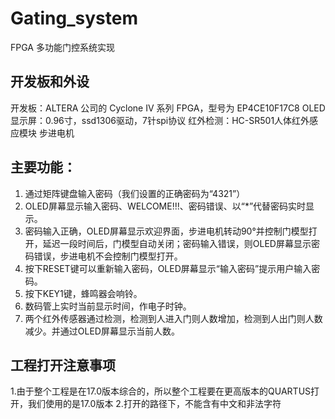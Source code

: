 # Gating_system
FPGA 多功能门控系统实现

## 开发板和外设
开发板：ALTERA 公司的 Cyclone IV 系列 FPGA，型号为 EP4CE10F17C8
OLED显示屏：0.96寸，ssd1306驱动，7针spi协议
红外检测：HC-SR501人体红外感应模块
步进电机

## 主要功能：
1. 通过矩阵键盘输入密码（我们设置的正确密码为“4321”）
2. OLED屏幕显示输入密码、WELCOME!!!、密码错误、以“*”代替密码实时显示。
3. 密码输入正确，OLED屏幕显示欢迎界面，步进电机转动90°并控制门模型打开，延迟一段时间后，门模型自动关闭；密码输入错误，则OLED屏幕显示密码错误，步进电机不会控制门模型打开。
4. 按下RESET键可以重新输入密码，OLED屏幕显示“输入密码”提示用户输入密码。
5. 按下KEY1键，蜂鸣器会响铃。
6. 数码管上实时当前显示时间，作电子时钟。
7. 两个红外传感器通过检测，检测到人进入门则人数增加，检测到人出门则人数减少。并通过OLED屏幕显示当前人数。


## 工程打开注意事项
1.由于整个工程是在17.0版本综合的，所以整个工程要在更高版本的QUARTUS打开，我们使用的是17.0版本
2.打开的路径下，不能含有中文和非法字符
